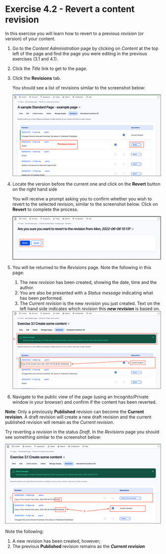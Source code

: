 # Exercise 4.2 - Revert a content revision

In this exercise you will learn how to revert to a previous _revision_ (or version) of your content.

1. Go to the _Content Administration_ page by clicking on _Content_ at the top left of the page and find the page you were editing in the previous exercises (3.1 and 4.1).
2. Click the _Title_ link to get to the page.
3.  Click the **Revisions** tab.

    You should see a list of revisions similar to the screenshot below:

    <img src="../.gitbook/assets/Ex-4-2-Revert-1.png" alt="Image of Revisions tab" data-size="original">
4.  Locate the version before the current one and click on the **Revert** button on the right hand side

    You will receive a prompt asking you to confirm whether you wish to revert to the selected revision, similar to the screenshot below. Click on **Revert** to complete the process.

    <img src="../.gitbook/assets/Ex-4-2-Revert-2.png" alt="Image of confirmation prompt" data-size="original">
5.  You will be returned to the _Revisions_ page. Note the following in this page:

    1. The new _revision_ has been created, showing the date, time and the author.
    2. You are also be presented with a _Status message_ indicating what has been performed.
    3. The _Current revision_ is the new _revision_ you just created. Text on the left hand side indicates which _revision_ this _**new revision**_ is based on.

    <img src="../.gitbook/assets/Ex-4-2-Revert-3.png" alt="Image of Revisions tab" data-size="original">
6. Navigate to the public view of the page (using an Incognito/Private window in your browser) and confirm if the content has been reverted.

**Note**: Only a previously **Published** revision can become the **Current revision**. A draft revision will create a new draft revision and the current published revision will remain as the _Current revision_.

Try reverting a _revision_ in the status _Draft_. In the _Revisions_ page you should see something similar to the screenshot below:

![Image of Revisions tab](../.gitbook/assets/Ex-4-2-Revert-4.png)

Note the following:

1. A new revision has been created, however;
2. The previous **Published** revision remains as the _**Current revision**_
